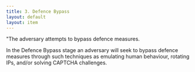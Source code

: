 ```yaml
---
title: 3. Defence Bypass
layout: default
layout: item
---
```


<p>"The adversary attempts to bypass defence measures.</p>
<p>In the Defence Bypass stage an adversary will seek to bypass defence measures through such techniques as emulating human behaviour, rotating IPs, and/or solving CAPTCHA challenges.</p>
